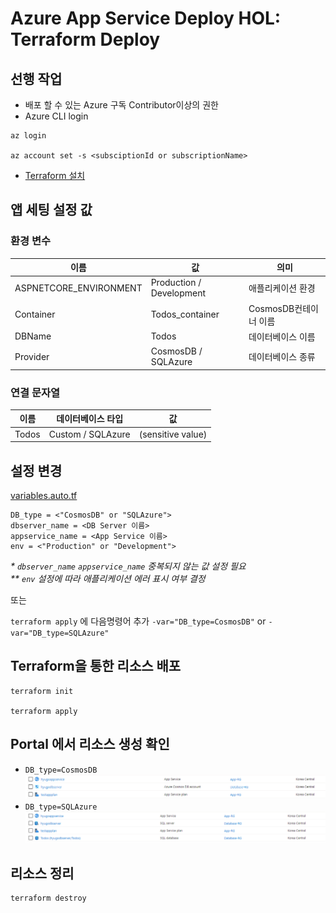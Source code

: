 # Azure App Service Deploy HOL: Terraform Deploy
## 선행 작업 
- 배포 할 수 있는 Azure 구독 Contributor이상의 권한
- Azure CLI login  
  
```
az login

az account set -s <subsciptionId or subscriptionName>
```

- [Terraform 설치](https://learn.hashicorp.com/tutorials/terraform/install-cli)

## 앱 세팅 설정 값
### 환경 변수

| 이름 | 값 | 의미 |
|-------------------------|---------------------------|---------------------|
|ASPNETCORE_ENVIRONMENT   | Production / Development  |애플리케이션 환경      |
|Container                | Todos_container           |CosmosDB컨테이너 이름  |
|DBName                   | Todos                     |데이터베이스 이름      |
|Provider                 | CosmosDB / SQLAzure       |데이터베이스 종류      |

### 연결 문자열

| 이름 | 데이터베이스 타입 | 값 |
|------|------------------|------------------|
|Todos |Custom / SQLAzure |(sensitive value) |


## 설정 변경
[variables.auto.tf](variables.auto.tf)
```
DB_type = <"CosmosDB" or "SQLAzure">
dbserver_name = <DB Server 이름>
appservice_name = <App Service 이름>
env = <"Production" or "Development">
```
*\* `dbserver_name` `appservice_name` 중복되지 않는 값 설정 필요*  
*\*\* `env` 설정에 따라 애플리케이션 에러 표시 여부 결정*  
    
또는   
  
`terraform apply` 에 다음명령어 추가 `-var="DB_type=CosmosDB"` or `-var="DB_type=SQLAzure"`

## Terraform을 통한 리소스 배포
```
terraform init

terraform apply
```
## Portal 에서 리소스 생성 확인
 - `DB_type=CosmosDB`
![resources](./images/msedge_dQJl6S2NjT.png)
 - `DB_type=SQLAzure`
![resources](./images/msedge_cBzprLSah8.png)

## 리소스 정리
```
terraform destroy
```